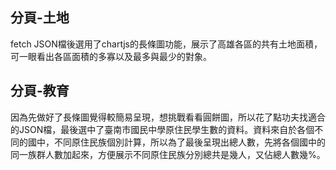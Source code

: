 
## 分頁-土地
fetch JSON檔後選用了chartjs的長條圖功能，展示了高雄各區的共有土地面積，可一眼看出各區面積的多寡以及最多與最少的對象。

## 分頁-教育
因為先做好了長條圖覺得較簡易呈現，想挑戰看看圓餅圖，所以花了點功夫找適合的JSON檔，最後選中了臺南市國民中學原住民學生數的資料。資料來自於各個不同的國中，不同原住民族個別計算，所以為了最後呈現出總人數，先將各個國中的同一族群人數加起來，方便展示不同原住民族分別總共是幾人，又佔總人數幾%。


